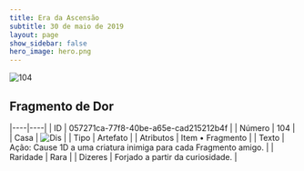 ```yaml
---
title: Era da Ascensão
subtitle: 30 de maio de 2019
layout: page
show_sidebar: false
hero_image: hero.png
---
```


![104](https://cdn.keyforgegame.com/media/card_front/pt/435_104_F8RRR7CCG94M_pt.png)

## Fragmento de Dor

|----|----|
| ID | 057271ca-77f8-40be-a65e-cad215212b4f |
| Número | 104 |
| Casa | ![Dis](https://archonarcana.com/images/thumb/e/e8/Dis.png/22px-Dis.png "Dis") |
| Tipo | Artefato |
| Atributos | Item • Fragmento |
| Texto | Ação: Cause 1D a uma criatura inimiga para cada Fragmento amigo. |
| Raridade | Rara |
| Dizeres | Forjado a partir da curiosidade. |
